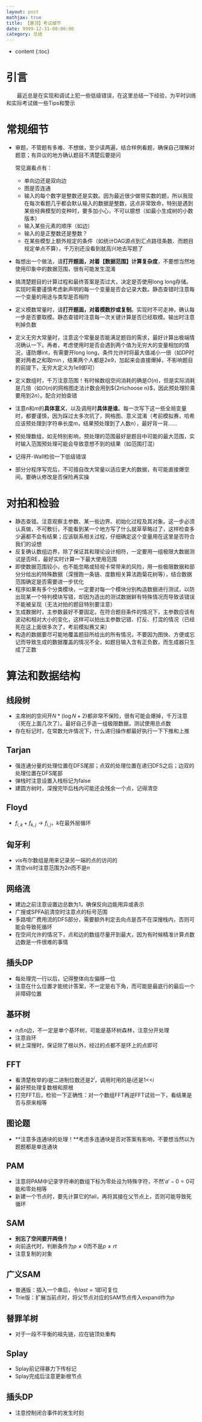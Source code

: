 ```yaml
---
layout: post
mathjax: true
title: 【置顶】考试细节
date: 9999-12-31-00:00:00
category: 总结
---
```

* content
{:toc}
# 引言

　　最近总是在实现和调试上犯一些低级错误，在这里总结一下经验，为平时训练和实际考试做一些Tips和警示



# 常规细节

* 审题，不管题有多难、不想做，至少读两遍，结合样例看题，确保自己理解对题意；有异议的地方确认题目不清楚后要提问

  常见漏看点有：

  * 单向边还是双向边
  * 图是否连通
  * 输入的每个数字是整数还是实数。因为最近很少做带实数的题，所以我现在每次看题几乎都会默认输入的数据是整数，这点非常致命，特别是遇到某些经典模型的变种时，要多加小心，不可以臆想（如最小生成树的小数版本）
  * 输入某些元素的顺序（如边）
  * 输入的是正整数还是整数？
  * 在某些模型上额外规定的条件（如统计DAG源点到汇点路径条数、而题目规定单点不算），千万别还没看到就高兴地去写题了

* 每想出一个做法，请**打开题面，对着【数据范围】计算复杂度**，不要想当然地使用印象中的数据范围，很有可能发生混淆

* 搞清楚题目的计算过程和最终答案是否过大，决定是否使用long long存储。实现时需要谨慎考虑新声明的每一个变量是否会记录大数。静态查错时注意每一个变量的用途与类型是否相符

* 定义模数常量时，请**打开题面，对着模数抄或复制**。实现时不可走神，确认每一步是否要取模。静态查错时注意每一次关键计算是否已经取模。输出时注意判掉负数

* 定义无穷大常量时，注意这个常量是否能满足题目的需求，最好计算出极端情况确认一下。再者，考虑使用时是否会遇到两个值为无穷大的变量相加的情况，谨防爆int，有需要开long long，条件允许时将最大值减小一倍（如DP时要对两者之和取$\min$，结果两个人都是2e9，加起来会直接爆掉，不影响题目的前提下，无穷大定义为1e9即可）

* 定义数组时，千万注意范围！有时候数组空间消耗的确是$O(n)$，但是实际消耗是几倍（如$O(n)$的网格图走法计数会用到${2n\choose n}$，因此预处理阶乘要用到$2n$）。配合对拍查错

* 注意$n$和$m$的**具体意义**，以及调用时**具体是谁**。每一次写下这一些全局变量时，都要谨慎，因为踩过太多次坑了，网格图、意义混淆（考前模拟赛，哈希应该预处理到字符串长度$m$，结果预处理到了人数$n$），最好背一背......

* 预处理数组，如无特别影响，预处理的范围最好是题目中可能的最大范围，实时输入范围预处理可能会导致意想不到的结果（如范围打混）

* 记得开-Wall检验一下低级错误

* 部分分程序写完后，不可擅自改大常量以适应更大的数据，有可能直接爆空间。要确认修改是否保险再实操

# 对拍和检验

* 静态查错。注意观察主参数、某一些边界、初始化过程及其对象。这一步必须认真做，不可敷衍，不能看到某一个地方写了什么就草草略过了，这样检查多少遍都不会有结果；应该联系相关过程，仔细确定这个变量用在这里是否符合我们的设想
* 反复确认数组边界，除了保证其和理论设计相符，一定要用一组极限大数据测试是否RE，最好实时计算一下最大使用范围
* 即使数据范围较小，也不能忽略或轻视卡常带来的风险，用一些极限数据和部分分给出的特殊数据（深搜跑一条链、度数相关算法跑菊花树等），结合数据范围确定是否需要进一步优化
* 程序如果有多个分类模块，一定要对每一个模块分别构造数据进行测试，以防出现某一个特判模块写错，却因为造出的测试数据鲜有特殊情况而导致该错误不能被呈现（无法对拍的题目特别要注意）
* 生成数据时，主参数最好不要固定。在符合题目条件的情况下，主参数应该有波动和相对大小的变化，这样可以拍出主参数记错、打反、打混的情况（已经死在这上面很多次了，考前模拟赛又来）
* 构造的数据要尽可能地覆盖题目所给出的所有情况，不要因为图快、方便或忘记而导致生成的数据覆盖的情况不全，如题目输入含有正负数，而生成器只生成了正数

# 算法和数据结构

## 线段树

* 主席树的空间开$N*(\log N+2)$都非常不保险，很有可能会爆掉，千万注意（死在上面几次了）。最好自己手造一组极限数据，测试使用总点数
* 存在标记时，在常数允许情况下，什么递归操作都最好执行一下下推和上推

## Tarjan

* 强连通分量的处理位置在DFS尾部；点双的处理位置在递归DFS之后；边双的处理位置在DFS尾部
* 弹栈时注意设置入栈标记为false
* 建圆方树时，深搜完毕后栈内可能还会残余一个点，记得清空

## Floyd

* $f_{i,k}+f_{k,j}\rightarrow f_{i,j}$，$k$在最外层循环

## 匈牙利

* $vis$布尔数组是用来记录另一端的点的访问的
* 清空$vis$时注意范围为$2n$而不是$n$

## 网络流

* 建边之前注意设置边总数为1，确保反向边能用异或表示
* 广搜或SPFA前清空时注意点的标号范围
* 多路增广费用流的DFS部分，需要额外判定去向点是否不在深搜栈内，否则可能会导致死循环
* 在空间允许的情况下，点和边的数组尽量开到最大，因为有时候精准计算点数边数是一件很难的事情

## 插头DP

* 每处理完一行以后，记得整体向左偏移一位
* 注意在什么位置才能统计答案，不一定是右下角，而可能是最底行的最后一个非障碍位置

## 基环树

* $n$点$n$边，不一定是单个基环树，可能是基环树森林，注意分开处理
* 注意自环
* 树上深搜时，保证除了根以外，经过的点都不是环上的点即可

## FFT

* 看清楚枚举的$i$是二进制位数还是$2^i$，调用时用的是$i$还是$1$<<$i$
* 最好预处理复数根和原根
* 打完FFT后，检验一下正确性：对一个数组FFT再逆FFT试验一下，看结果是否与原来相等

## 图论题

* **注意多连通块的处理！**考虑多连通块是否对答案有影响，不要想当然以为题题都是单连通块

## PAM

* 注意将PAM中记录字符串的数组下标为零处设为特殊字符，不然$'a'-0=0$可能和零处相等
* 新建一个节点时，要先计算它的fail，再将其接在父节点上，否则可能导致死循环

## SAM

* **别忘了空间要开两倍！**
* 向前迭代时，判断条件为$p \neq 0$而不是$p \neq rt$
* 注意复制的对象

## 广义SAM

* 普通版：插入一个串后，令$last=1$即可复位
* $\text{Trie}$版：扩展当前点时，将父节点对应的SAM节点传入expand作为$p$

## 替罪羊树

* 对于一段不平衡的祖先链，应在链顶处重构

## Splay

* Splay前记得暴力下传标记
* Splay完成后注意更新根节点

## 插头DP

* 注意控制闭合事件的发生时刻

